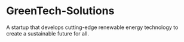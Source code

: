 # GreenTech-Solutions
A startup that develops cutting-edge renewable energy technology to create a sustainable future for all.
